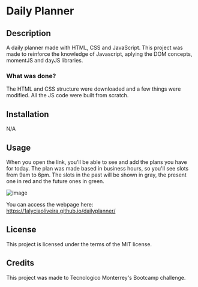 # Daily Planner

## Description

A daily planner made with HTML, CSS and JavaScript. This project was made to reinforce the knowledge of Javascript, aplying the DOM concepts, momentJS and dayJS libraries.

### What was done?

The HTML and CSS structure were downloaded and a few things were modified. All the JS code were built from scratch.

## Installation

N/A

## Usage

When you open the link, you'll be able to see and add the plans you have for today. The plan was made based in business hours, so you'll see slots from 9am to 6pm. The slots in the past will be shown in gray, the present one in red and the future ones in green.

![image](https://user-images.githubusercontent.com/108914238/232644407-b21fbe00-4f0a-41ae-a132-5c04e6b5c8ab.png)

You can access the webpage here: https://1alyciaoliveira.github.io/dailyplanner/


## License

This project is licensed under the terms of the MIT license.

## Credits

This project was made to Tecnologico Monterrey's Bootcamp challenge. 
